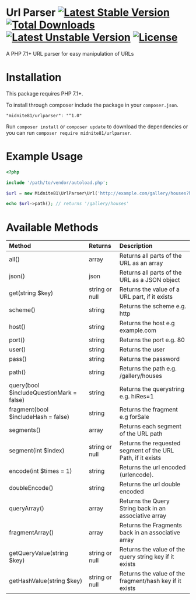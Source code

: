 # Url Parser [![Latest Stable Version](https://poser.pugx.org/midnite81/urlparser/version)](https://packagist.org/packages/midnite81/urlparser) [![Total Downloads](https://poser.pugx.org/midnite81/urlparser/downloads)](https://packagist.org/packages/midnite81/urlparser) [![Latest Unstable Version](https://poser.pugx.org/midnite81/urlparser/v/unstable)](https://packagist.org/packages/midnite81/urlparser) [![License](https://poser.pugx.org/midnite81/urlparser/license.svg)](https://packagist.org/packages/midnite81/urlparser)
A PHP 7.1+ URL parser for easy manipulation of URLs

# Installation

This package requires PHP 7.1+.

To install through composer include the package in your `composer.json`.

    "midnite81/urlparser": "^1.0"

Run `composer install` or `composer update` to download the dependencies or you can run 
`composer require midnite81/urlparser`.

# Example Usage

```php
<?php 

include '/path/to/vendor/autoload.php';

$url = new Midnite81\UrlParser\Url('http://example.com/gallery/houses?hiRes=1#forSale');

echo $url->path(); // returns '/gallery/houses'
```

# Available Methods

|Method|Returns|Description|
|:-----|:-----|:-----|
|all()|array|Returns all parts of the URL as an array|
|json()|json|Returns all parts of the URL as a JSON object|
|get(string $key)|string or null|Returns the value of a URL part, if it exists|
|scheme()|string|Returns the scheme e.g. http|
|host()|string|Returns the host e.g example.com|
|port()|string|Returns the port e.g. 80|
|user()|string|Returns the user|
|pass()|string|Returns the password|
|path()|string|Returns the path e.g. /gallery/houses|
|query(bool $includeQuestionMark = false)|string|Returns the querystring e.g. hiRes=1|
|fragment(bool $includeHash = false)|string|Returns the fragment e.g forSale|
|segments()|array|Returns each segment of the URL path|
|segment(int $index)|string or null|Returns the requested segment of the URL Path, if it exists|
|encode(int $times = 1)|string|Returns the url encoded (urlencode).|
|doubleEncode()|string|Returns the url double encoded|
|queryArray()|array|Returns the Query String back in an associative array|
|fragmentArray()|array|Returns the Fragments back in an associative array|
|getQueryValue(string $key)|string or null|Returns the value of the query string key if it exists|
|getHashValue(string $key)|string or null|Returns the value of the fragment/hash key if it exists|
